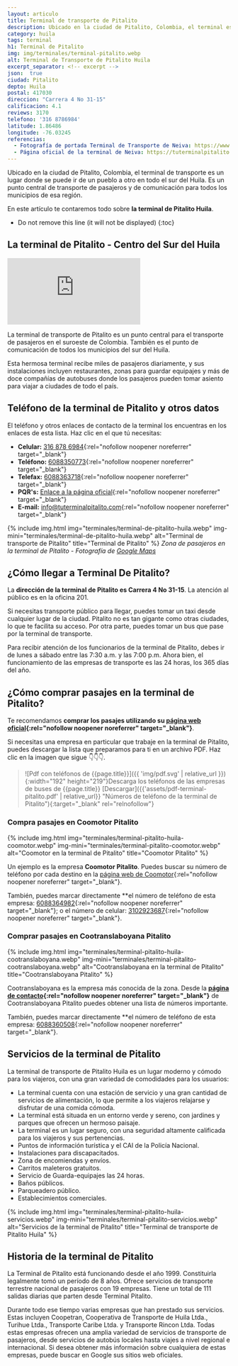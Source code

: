 ```yaml
---
layout: articulo
title: Terminal de transporte de Pitalito
description: Ubicado en la ciudad de Pitalito, Colombia, el terminal es un lugar donde se puede ir de un pueblo a otro en todo el sur del Huila. Es un punto central de transporte de pasajeros y de comunicación para todos los municipios de esa región.
category: huila
tags: terminal
h1: Terminal de Pitalito
img: img/terminales/terminal-pitalito.webp
alt: Terminal de Transporte de Pitalito Huila
excerpt_separator: <!-- excerpt -->
json:  true
ciudad: Pitalito
depto: Huila
postal: 417030
direccion: "Carrera 4 No 31-15"
calificacion: 4.1
reviews: 3170
telefono: '316 8786984'
latitude: 1.86486
longitude: -76.03245
referencias:
  - Fotografía de portada Terminal de Transporte de Neiva: https://www.google.com/maps/place/Terminal+De+Transporte+De+Pitalito+S.A./@1.86486,-76.03245,3a,75y,90t/data=!3m8!1e2!3m6!1sAF1QipP2foVL1Y_EIbGLf76VqiWSgttHVOi1wC34avfZ!2e10!3e12!6shttps:%2F%2Flh5.googleusercontent.com%2Fp%2FAF1QipP2foVL1Y_EIbGLf76VqiWSgttHVOi1wC34avfZ%3Dw114-h86-k-no!7i2755!8i2066!4m5!3m4!1s0x0:0x14304ee3accb606c!8m2!3d1.86486!4d-76.03245
  - Página oficial de la terminal de Neiva: https://tuterminalpitalito.com
---
```

Ubicado en la ciudad de Pitalito, Colombia, el terminal de transporte es un lugar donde se puede ir de un pueblo a otro en todo el sur del Huila. Es un punto central de transporte de pasajeros y de comunicación para todos los municipios de esa región.
<!-- excerpt -->

En este artículo te contaremos todo sobre **la terminal de Pitalito Huila**.

* Do not remove this line (it will not be displayed)
{:toc}

## La terminal de Pitalito - Centro del Sur del Huila

<iframe src="https://www.youtube.com/embed/A8R29Nmap44" title="YouTube video player" frameborder="0" allow="accelerometer; autoplay; clipboard-write; encrypted-media; gyroscope; picture-in-picture" allowfullscreen></iframe>

La terminal de transporte de Pitalito es un punto central para el transporte de pasajeros en el suroeste de Colombia. También es el punto de comunicación de todos los municipios del sur del Huila.

Esta hermosa terminal recibe miles de pasajeros diariamente, y sus instalaciones incluyen restaurantes, zonas para guardar equipajes y más de doce compañías de autobuses donde los pasajeros pueden tomar asiento para viajar a ciudades de todo el país.

## Teléfono de la terminal de Pitalito y otros datos

El teléfono y otros enlaces de contacto de la terminal los encuentras en los enlaces de esta lista. Haz clic en el que tú necesitas:

* **Celular:** [316 878 6984](tel:+573168786984){:rel="nofollow noopener noreferrer" target="_blank"}
* **Teléfono:** [6088350773](tel:6088350773){:rel="nofollow noopener noreferrer" target="_blank"}
* **Telefax:** [6088363718](tel:6088363718){:rel="nofollow noopener noreferrer" target="_blank"}
* **PQR's:** [Enlace a la página oficial](https://tuterminalpitalito.com/pqrsf/){:rel="nofollow noopener noreferrer" target="_blank"}
* **E-mail:** [info@tuterminalpitalito.com](mailto:info@tuterminalpitalito.com){:rel="nofollow noopener noreferrer" target="_blank"}

{% include img.html img="terminales/terminal-de-pitalito-huila.webp" img-mini="terminales/terminal-de-pitalito-huila.webp" alt="Terminal de transporte de Pitalito" title="Terminal de Pitalito" %}
*Zona de pasajeros en la terminal de Pitalito - Fotografía de [Google Maps](#fuentes)*

## ¿Cómo llegar a Terminal De Pitalito?

La **dirección de la terminal de Pitalito es Carrera 4 No 31-15**. La atención al público es en la oficina 201.

Si necesitas transporte público para llegar, puedes tomar un taxi desde cualquier lugar de la ciudad. Pitalito no es tan gigante como otras ciudades, lo que te facilita su acceso. Por otra parte, puedes tomar un bus que pase por la terminal de transporte.

Para recibir atención de los funcionarios de la terminal de Pitalito, debes ir de lunes a sábado entre las 7:30 a.m. y las 7:00 p.m. Ahora bien, el funcionamiento de las empresas de transporte es las 24 horas, los 365 días del año.

## ¿Cómo comprar pasajes en la terminal de Pitalito?

Te recomendamos **comprar los pasajes utilizando su [página web oficial](https://tuterminalpitalito.com/comprar-pasajes/){:rel="nofollow noopener noreferrer" target="_blank"}**.

Si necesitas una empresa en particular que trabaje en la terminal de Pitalito, puedes descargar la lista que preparamos para ti en un archivo PDF. Haz clic en la imagen que sigue 👇👇👇.

>![Pdf con teléfonos de {{page.title}}]({{ 'img/pdf.svg' | relative_url }}){:width="192" height="219"}Descarga los teléfonos de las empresas de buses de {{page.title}}
[Descargar]({{'assets/pdf-terminal-pitalito.pdf' | relative_url}} "Números de teléfono de la terminal de Pitalito"){:target="_blank" rel="relnofollow"}

### Compra pasajes en Coomotor Pitalito

{% include img.html img="terminales/terminal-pitalito-huila-coomotor.webp" img-mini="terminales/terminal-pitalito-coomotor.webp" alt="Coomotor en la terminal de Pitalito" title="Coomotor Pitalito" %}

Un ejemplo es la empresa **Coomotor Pitalito**. Puedes buscar su número de teléfono por cada destino en la [página web de Coomotor](https://coomotor.com.co/nosotros/agencias-y-terminales/){:rel="nofollow noopener noreferrer" target="_blank"}.

También, puedes marcar directamente **el número de teléfono de esta empresa: [6088364982](tel:6088364982){:rel="nofollow noopener noreferrer" target="_blank"}; o el número de celular: [3102923687](tel:+573102923687){:rel="nofollow noopener noreferrer" target="_blank"}.

### Comprar pasajes en Cootranslaboyana Pitalito

{% include img.html img="terminales/terminal-pitalito-huila-cootranslaboyana.webp" img-mini="terminales/terminal-pitalito-cootranslaboyana.webp" alt="Cootranslaboyana en la terminal de Pitalito" title="Cootranslaboyana Pitalito" %}

Cootranslaboyana es la empresa más conocida de la zona. Desde la **[página de contacto](https://www.cootranslaboyana.com.co/Contacto.html){:rel="nofollow noopener noreferrer" target="_blank"}** de Cootranslaboyana Pitalito puedes obtener una lista de números importante.

También, puedes marcar directamente **el número de teléfono de esta empresa: [6088360508](tel:6088364982){:rel="nofollow noopener noreferrer" target="_blank"}.

## Servicios de la terminal de Pitalito

La terminal de transporte de Pitalito Huila es un lugar moderno y cómodo para los viajeros, con una gran variedad de comodidades para los usuarios:

* La terminal cuenta con una estación de servicio y una gran cantidad de servicios de alimentación, lo que permite a los viajeros relajarse y disfrutar de una comida cómoda.
* La terminal está situada en un entorno verde y sereno, con jardines y parques que ofrecen un hermoso paisaje.
* La terminal es un lugar seguro, con una seguridad altamente calificada para los viajeros y sus pertenencias.
* Puntos de información turística y el CAI de la Policía Nacional.
* Instalaciones para discapacitados.
* Zona de encomiendas y envíos.
* Carritos maleteros gratuitos.
* Servicio de Guarda-equipajes las 24 horas.
* Baños públicos.
* Parqueadero público.
* Establecimientos comerciales.

{% include img.html img="terminales/terminal-pitalito-huila-servicios.webp" img-mini="terminales/terminal-pitalito-servicios.webp" alt="Servicios de la terminal de Pitalito" title="Terminal de transporte de Pitalito Huila" %}

## Historia de la terminal de Pitalito

La Terminal de Pitalito está funcionando desde el año 1999. Constituirla legalmente tomó un período de 8 años. Ofrece servicios de transporte terrestre nacional de pasajeros con 19 empresas. Tiene un total de 111 salidas diarias que parten desde Terminal Pitalito.

Durante todo ese tiempo varias empresas que han prestado sus servicios. Estas incluyen Coopetran, Cooperativa de Transporte de Huila Ltda., Turihue Ltda., Transporte Caribe Ltda. y Transporte Rincon Ltda. Todas estas empresas ofrecen una amplia variedad de servicios de transporte de pasajeros, desde servicios de autobús locales hasta viajes a nivel regional e internacional. Si desea obtener más información sobre cualquiera de estas empresas, puede buscar en Google sus sitios web oficiales.
